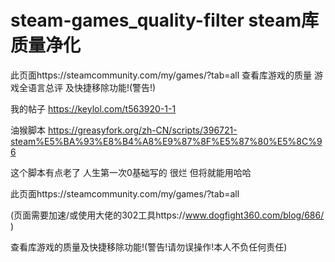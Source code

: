# steam-games_quality-filter  steam库质量净化

此页面https://steamcommunity.com/my/games/?tab=all  查看库游戏的质量 游戏全语言总评 及快捷移除功能!(警告!)

我的帖子 https://keylol.com/t563920-1-1

油猴脚本 https://greasyfork.org/zh-CN/scripts/396721-steam%E5%BA%93%E8%B4%A8%E9%87%8F%E5%87%80%E5%8C%96

这个脚本有点老了  人生第一次0基础写的 很烂  但将就能用哈哈

此页面https://steamcommunity.com/my/games/?tab=all

(页面需要加速/或使用大佬的302工具https://www.dogfight360.com/blog/686/ )

查看库游戏的质量及快捷移除功能!(警告!请勿误操作!本人不负任何责任)

